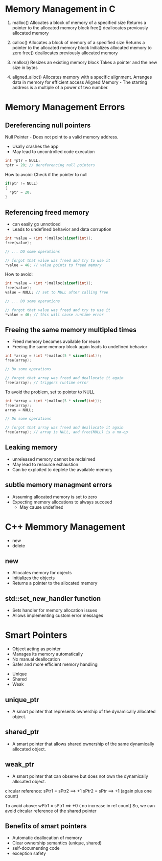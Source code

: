 # Memory Management in C
1. malloc()
   Allocates a block of memory of a specified size
   Returns a pointer to the allocated memory block
   free() deallocates previously allocated memory

2. calloc()
   Allocates a block of memory of a specified size
   Returns a pointer to the allocated memory block
   Initializes allocated memory to zero
   free() deallocates previously allocated memory

3. realloc()
   Resizes an existing memory block
   Takes a pointer and the new size in bytes

4. aligned_alloc()
   Allocates memory with a specific alignment.
   Arranges data in memory for efficient access
   Aligned Memory - The starting address is a multiple of a power of two number.

# Memory Management Errors
## Dereferencing null pointers
Null Pointer - Does not point to a valid memory address.
* Usally crashes the app
* May lead to uncontrolled code execution

```C
int *ptr = NULL;
*ptr = 20; // dereferencing null pointers
```

How to avoid: Check if the pointer to null
```C
if(ptr != NULL)
{
  *ptr = 20;
}
```

## Referencing freed memory
- can easily go unnoticed
- Leads to undefined behavior and data corruption

```C
int *value = (int *)malloc(sizeof(int));
free(value);

// ... DO some operations

// forgot that value was freed and try to use it
*value = 46; // value points to freed memory

```

How to avoid:
```C
int *value = (int *)malloc(sizeof(int));
free(value);
value = NULL; // set to NULL after calling free

// ... DO some operations

// forgot that value was freed and try to use it
*value = 46; // this will cause runtime error

```

## Freeing the same memory multipled times
- Freed memory becomes available for reuse
- Freeing the same memory block again leads to undefined behavior
```C
int *array = (int *)malloc(5 * sizeof(int));
free(array);

// Do some operations

// forgot that array was freed and deallocate it again
free(array); // triggers runtime error
```

To avoid the problem, set to pointer to NULL

```C
int *array = (int *)malloc(5 * sizeof(int));
free(array);
array = NULL;

// Do some operations

// forgot that array was freed and deallocate it again
free(array); // array is NULL, and free(NULL) is a no-op
```

## Leaking memory
- unreleased memory cannot be reclaimed
- May lead to resource exhaustion
- Can be exploited to deplete the available memory

## subtle memory managment errors
- Assuming allocated memory is set to zero
- Expecting memory allocations to always succeed
    - May cause undefined


# C++ Memmory Management
* new
* delete

## new
- Allocates memory for objects
- Initializes the objects
- Returns a pointer to the allocated memory

## std::set_new_handler function
- Sets handler for memory allocation issues
- Allows implementing custom error messages

# Smart Pointers
- Object acting as pointer
- Manages its memory automatically
- No manual deallocation
- Safer and more efficient memory handling

* Unique
* Shared
* Weak

## unique_ptr
- A smart pointer that represents ownership of the dynamically allocated object.

## shared_ptr
- A smart pointer that allows shared ownership of the same dynamically allocated object.

## weak_ptr
- A smart pointer that can observe but does not own the dynamically allocated object.

circular reference:
sPtr1 = sPtr2 ==> +1
sPtr2 = sPtr ==> +1 (again plus one count)

To avoid above:
wPtr1 = sPtr1   ==> +0 ( no increase in ref count)
So, we can avoid circular reference of the shared pointer

## Benefits of smart pointers
- Automatic deallocation of memory
- Clear ownership semantics (unique, shared)
- self-documenting code
- exception safety
